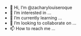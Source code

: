 - 👋 Hi, I’m @zacharylouiseroque
- 👀 I’m interested in ...
- 🌱 I’m currently learning ...
- 💞️ I’m looking to collaborate on ...
- 📫 How to reach me ...

<!---
zacharylouiseroque/zacharylouiseroque is a ✨ special ✨ repository because its `README.md` (this file) appears on your GitHub profile.
You can click the Preview link to take a look at your changes.
--->
